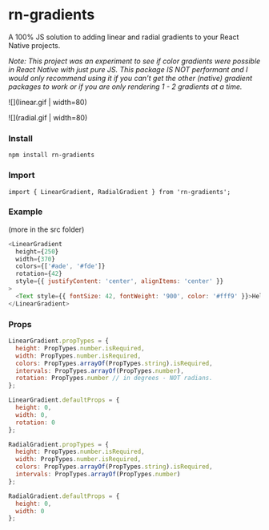 # rn-gradients

A 100% JS solution to adding linear and radial gradients to your React Native projects.

_Note: This project was an experiment to see if color gradients were possible in React Native with just pure JS. This package IS NOT performant and I would only recommend using it if you can't get the other (native) gradient packages to work or if you are only rendering 1 - 2 gradients at a time._

![](linear.gif | width=80)

![](radial.gif | width=80)

### Install

`npm install rn-gradients`

### Import

`import { LinearGradient, RadialGradient } from 'rn-gradients';`

### Example

(more in the src folder)

```javascript
<LinearGradient
  height={250}
  width={370}
  colors={['#ade', '#fde']}
  rotation={42}
  style={{ justifyContent: 'center', alignItems: 'center' }}
>
  <Text style={{ fontSize: 42, fontWeight: '900', color: '#fff9' }}>Hello World</Text>
</LinearGradient>
```


### Props

```javascript
LinearGradient.propTypes = {
  height: PropTypes.number.isRequired,
  width: PropTypes.number.isRequired,
  colors: PropTypes.arrayOf(PropTypes.string).isRequired,
  intervals: PropTypes.arrayOf(PropTypes.number),
  rotation: PropTypes.number // in degrees - NOT radians.
};

LinearGradient.defaultProps = {
  height: 0,
  width: 0,
  rotation: 0
};
```

```javascript
RadialGradient.propTypes = {
  height: PropTypes.number.isRequired,
  width: PropTypes.number.isRequired,
  colors: PropTypes.arrayOf(PropTypes.string).isRequired,
  intervals: PropTypes.arrayOf(PropTypes.number)
};

RadialGradient.defaultProps = {
  height: 0,
  width: 0
};
```